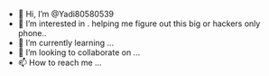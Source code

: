- 👋 Hi, I’m @Yadi80580539
- 👀 I’m interested in . helping me figure out this big or hackers only phone..
- 🌱 I’m currently learning ...
- 💞️ I’m looking to collaborate on ...
- 📫 How to reach me ...

<!---
Yadi80580539/Yadi80580539 is a ✨ special ✨ repository because its `README.md` (this file) appears on your GitHub profile.
You can click the Preview link to take a look at your changes.
--->
